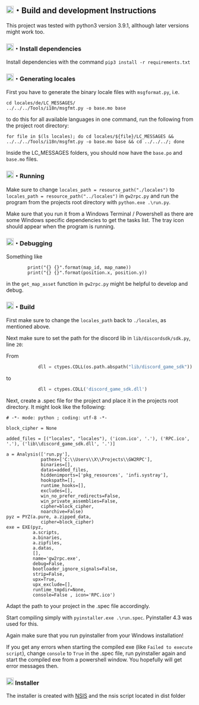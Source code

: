 <h2><img src="https://api.iconify.design/ic:baseline-build.svg?color=%23ff8cf3" height="20">・Build and development Instructions</h2>

This project was tested with python3 version 3.9.1, allthough later versions might work too.

<h3><img src="https://api.iconify.design/entypo:install.svg?color=%23ff8cf3" height="20">・Install dependencies</h3>

Install dependencies with the command `pip3 install -r requirements.txt`

<h3><img src="https://api.iconify.design/gridicons:create.svg?color=%23ff8cf3" height="20">・Generating locales</h3>

First you have to generate the binary locale files with `msgformat.py`, i.e.
```
cd locales/de/LC_MESSAGES/
../../../Tools/i18n/msgfmt.py -o base.mo base
```
to do this for all available languages in one command, run the following from the project root directory:
```
for file in $(ls locales); do cd locales/${file}/LC_MESSAGES && ../../../Tools/i18n/msgfmt.py -o base.mo base && cd ../../../; done
```
Inside the LC_MESSAGES folders, you should now have the `base.po` and `base.mo` files.

<h3><img src="https://api.iconify.design/carbon:run.svg?color=%23ff8cf3" height="20">・Running</h3>

Make sure to change `locales_path = resource_path("./locales")` to `locales_path = resource_path("../locales")` in `gw2rpc.py` and run the program from the projects root directory with `python.exe .\run.py`.

 Make sure that you run it from a Windows Terminal / Powershell as there are some Windows specific dependencies to get the tasks list. The tray icon should appear when the program is running.

<h3><img src="https://api.iconify.design/codicon:debug-alt.svg?color=%23ff8cf3" height="20">・Debugging</h3>

Something like 
```
        print("{} {}".format(map_id, map_name))
        print("{} {}".format(position.x, position.y))
```
in the `get_map_asset` function in `gw2rpc.py` might be helpful to develop and debug.

<h3><img src="https://api.iconify.design/ic:baseline-terminal.svg?color=%23ff8cf3" height="20">・Build</h3>

First make sure to change the `locales_path` back to `./locales`, as mentioned above.

Next make sure to set the path for the discord lib in `lib/discordsdk/sdk.py`, line `20`:

From 
```py
            dll = ctypes.CDLL(os.path.abspath("lib/discord_game_sdk"))
```
to
```py
            dll = ctypes.CDLL('discord_game_sdk.dll')
```

Next, create a .spec file for the project and place it in the projects root directory. It might look like the following:
```
# -*- mode: python ; coding: utf-8 -*-

block_cipher = None

added_files = [("locales", "locales"), ('icon.ico', '.'), ('RPC.ico', '.'), ('lib\\discord_game_sdk.dll', '.')]

a = Analysis(['run.py'],
             pathex=['C:\\Users\\X\\Projects\\GW2RPC'],
             binaries=[],
             datas=added_files,
             hiddenimports=['pkg_resources', 'infi.systray'],
             hookspath=[],
             runtime_hooks=[],
             excludes=[],
             win_no_prefer_redirects=False,
             win_private_assemblies=False,
             cipher=block_cipher,
             noarchive=False)
pyz = PYZ(a.pure, a.zipped_data,
             cipher=block_cipher)
exe = EXE(pyz,
          a.scripts,
          a.binaries,
          a.zipfiles,
          a.datas,
          [],
          name='gw2rpc.exe',
          debug=False,
          bootloader_ignore_signals=False,
          strip=False,
          upx=True,
          upx_exclude=[],
          runtime_tmpdir=None,
          console=False , icon='RPC.ico')
```
Adapt the path to your project in the .spec file accordingly. 

Start compiling simply with `pyinstaller.exe .\run.spec`. Pyinstaller 4.3 was used for this.

Again make sure that you run pyinstaller from your Windows installation!

If you get any errors when starting the compiled exe (like `Failed to execute script`), change `console` to `True` in the .spec file, run pyinstaller again and start the compiled exe from a powershell window. You hopefully will get error messages then.

<h3><img src="https://api.iconify.design/ic:baseline-terminal.svg?color=%23ff8cf3" height="20"> Installer</h3>

The installer is created with <a href="https://nsis.sourceforge.io/Download">NSIS</a> and the nsis script located in dist folder
